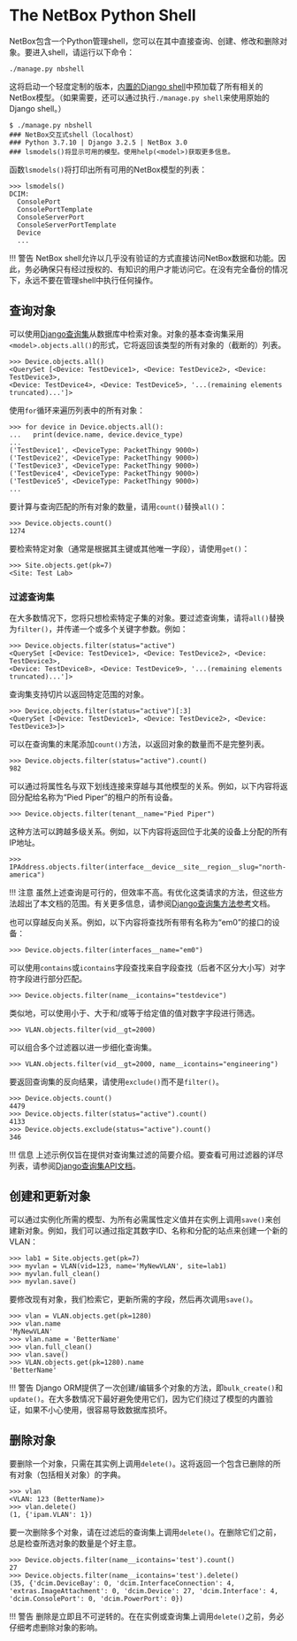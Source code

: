 # The NetBox Python Shell

NetBox包含一个Python管理shell，您可以在其中直接查询、创建、修改和删除对象。要进入shell，请运行以下命令：

```
./manage.py nbshell
```

这将启动一个轻度定制的版本，[内置的Django shell](https://docs.djangoproject.com/en/stable/ref/django-admin/#shell)中预加载了所有相关的NetBox模型。（如果需要，还可以通过执行`./manage.py shell`来使用原始的Django shell。）

```
$ ./manage.py nbshell
### NetBox交互式shell（localhost）
### Python 3.7.10 | Django 3.2.5 | NetBox 3.0
### lsmodels()将显示可用的模型。使用help(<model>)获取更多信息。
```

函数`lsmodels()`将打印出所有可用的NetBox模型的列表：

```
>>> lsmodels()
DCIM:
  ConsolePort
  ConsolePortTemplate
  ConsoleServerPort
  ConsoleServerPortTemplate
  Device
  ...
```

!!! 警告
    NetBox shell允许以几乎没有验证的方式直接访问NetBox数据和功能。因此，务必确保只有经过授权的、有知识的用户才能访问它。在没有完全备份的情况下，永远不要在管理shell中执行任何操作。

## 查询对象

可以使用[Django查询集](https://docs.djangoproject.com/en/stable/topics/db/queries/#retrieving-objects)从数据库中检索对象。对象的基本查询集采用`<model>.objects.all()`的形式，它将返回该类型的所有对象的（截断的）列表。

```
>>> Device.objects.all()
<QuerySet [<Device: TestDevice1>, <Device: TestDevice2>, <Device: TestDevice3>,
<Device: TestDevice4>, <Device: TestDevice5>, '...(remaining elements truncated)...']>
```

使用`for`循环来遍历列表中的所有对象：

```
>>> for device in Device.objects.all():
...   print(device.name, device.device_type)
...
('TestDevice1', <DeviceType: PacketThingy 9000>)
('TestDevice2', <DeviceType: PacketThingy 9000>)
('TestDevice3', <DeviceType: PacketThingy 9000>)
('TestDevice4', <DeviceType: PacketThingy 9000>)
('TestDevice5', <DeviceType: PacketThingy 9000>)
...
```

要计算与查询匹配的所有对象的数量，请用`count()`替换`all()`：

```
>>> Device.objects.count()
1274
```

要检索特定对象（通常是根据其主键或其他唯一字段），请使用`get()`：

```
>>> Site.objects.get(pk=7)
<Site: Test Lab>
```

### 过滤查询集

在大多数情况下，您将只想检索特定子集的对象。要过滤查询集，请将`all()`替换为`filter()`，并传递一个或多个关键字参数。例如：

```
>>> Device.objects.filter(status="active")
<QuerySet [<Device: TestDevice1>, <Device: TestDevice2>, <Device: TestDevice3>,
<Device: TestDevice8>, <Device: TestDevice9>, '...(remaining elements truncated)...']>
```

查询集支持切片以返回特定范围的对象。

```
>>> Device.objects.filter(status="active")[:3]
<QuerySet [<Device: TestDevice1>, <Device: TestDevice2>, <Device: TestDevice3>]>
```

可以在查询集的末尾添加`count()`方法，以返回对象的数量而不是完整列表。

```
>>> Device.objects.filter(status="active").count()
982
```

可以通过将属性名与双下划线连接来穿越与其他模型的关系。例如，以下内容将返回分配给名称为“Pied Piper”的租户的所有设备。

```
>>> Device.objects.filter(tenant__name="Pied Piper")
```

这种方法可以跨越多级关系。例如，以下内容将返回位于北美的设备上分配的所有IP地址。

```
>>> IPAddress.objects.filter(interface__device__site__region__slug="north-america")
```

!!! 注意
    虽然上述查询是可行的，但效率不高。有优化这类请求的方法，但这些方法超出了本文档的范围。有关更多信息，请参阅[Django查询集方法参考](https://docs.djangoproject.com/en/stable/ref/models/querysets/)文档。

也可以穿越反向关系。例如，以下内容将查找所有带有名称为“em0”的接口的设备：

```
>>> Device.objects.filter(interfaces__name="em0")
```

可以使用`contains`或`icontains`字段查找来自字段查找（后者不区分大小写）对字符字段进行部分匹配。

```
>>> Device.objects.filter(name__icontains="testdevice")
```

类似地，可以使用小于、大于和/或等于给定值的值对数字字段进行筛选。

```
>>> VLAN.objects.filter(vid__gt=2000)
```

可以组合多个过滤器以进一步细化查询集。

```
>>> VLAN.objects.filter(vid__gt=2000, name__icontains="engineering")
```

要返回查询集的反向结果，请使用`exclude()`而不是`filter()`。

```
>>> Device.objects.count()
4479
>>> Device.objects.filter(status="active").count()
4133
>>> Device.objects.exclude(status="active").count()
346
```

!!! 信息
    上述示例仅旨在提供对查询集过滤的简要介绍。要查看可用过滤器的详尽列表，请参阅[Django查询集API文档](https://docs.djangoproject.com/en/stable/ref/models/querysets/)。

## 创建和更新对象

可以通过实例化所需的模型、为所有必需属性定义值并在实例上调用`save()`来创建新对象。例如，我们可以通过指定其数字ID、名称和分配的站点来创建一个新的VLAN：

```
>>> lab1 = Site.objects.get(pk=7)
>>> myvlan = VLAN(vid=123, name='MyNewVLAN', site=lab1)
>>> myvlan.full_clean()
>>> myvlan.save()
```

要修改现有对象，我们检索它，更新所需的字段，然后再次调用`save()`。

```
>>> vlan = VLAN.objects.get(pk=1280)
>>> vlan.name
'MyNewVLAN'
>>> vlan.name = 'BetterName'
>>> vlan.full_clean()
>>> vlan.save()
>>> VLAN.objects.get(pk=1280).name
'BetterName'
```

!!! 警告
    Django ORM提供了一次创建/编辑多个对象的方法，即`bulk_create()`和`update()`。在大多数情况下最好避免使用它们，因为它们绕过了模型的内置验证，如果不小心使用，很容易导致数据库损坏。

## 删除对象

要删除一个对象，只需在其实例上调用`delete()`。这将返回一个包含已删除的所有对象（包括相关对象）的字典。

```
>>> vlan
<VLAN: 123 (BetterName)>
>>> vlan.delete()
(1, {'ipam.VLAN': 1})
```

要一次删除多个对象，请在过滤后的查询集上调用`delete()`。在删除它们之前，总是检查所选对象的数量是个好主意。

```
>>> Device.objects.filter(name__icontains='test').count()
27
>>> Device.objects.filter(name__icontains='test').delete()
(35, {'dcim.DeviceBay': 0, 'dcim.InterfaceConnection': 4,
'extras.ImageAttachment': 0, 'dcim.Device': 27, 'dcim.Interface': 4,
'dcim.ConsolePort': 0, 'dcim.PowerPort': 0})
```

!!! 警告
    删除是立即且不可逆转的。在在实例或查询集上调用`delete()`之前，务必仔细考虑删除对象的影响。
